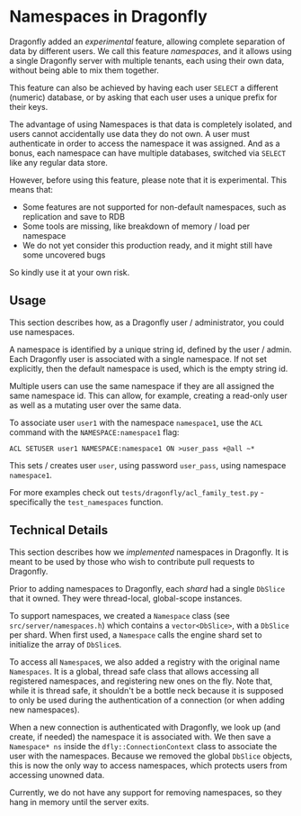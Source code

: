 # Namespaces in Dragonfly

Dragonfly added an _experimental_ feature, allowing complete separation of data by different users.
We call this feature _namespaces_, and it allows using a single Dragonfly server with multiple
tenants, each using their own data, without being able to mix them together.

This feature can also be achieved by having each user `SELECT` a different (numeric) database, or by
asking that each user uses a unique prefix for their keys.

The advantage of using Namespaces is that data is completely isolated, and users cannot accidentally
use data they do not own. A user must authenticate in order to access the namespace it was assigned.
And as a bonus, each namespace can have multiple databases, switched via `SELECT` like any regular
data store.

However, before using this feature, please note that it is experimental. This means that:

* Some features are not supported for non-default namespaces, such as replication and save to RDB
* Some tools are missing, like breakdown of memory / load per namespace
* We do not yet consider this production ready, and it might still have some uncovered bugs

So kindly use it at your own risk.

## Usage

This section describes how, as a Dragonfly user / administrator, you could use namespaces.

A namespace is identified by a unique string id, defined by the user / admin. Each Dragonfly user
is associated with a single namespace. If not set explicitly, then the default namespace is used,
which is the empty string id.

Multiple users can use the same namespace if they are all assigned the same namespace id. This can
allow, for example, creating a read-only user as well as a mutating user over the same data.

To associate user `user1` with the namespace `namespace1`, use the `ACL` command with the
`NAMESPACE:namespace1` flag:

```
ACL SETUSER user1 NAMESPACE:namespace1 ON >user_pass +@all ~*
```

This sets / creates user `user`, using password `user_pass`, using namespace `namespace1`.

For more examples check out `tests/dragonfly/acl_family_test.py` - specifically the
`test_namespaces` function.

## Technical Details

This section describes how we _implemented_ namespaces in Dragonfly. It is meant to be used by those
who wish to contribute pull requests to Dragonfly.

Prior to adding namespaces to Dragonfly, each _shard_ had a single `DbSlice` that it owned. They
were thread-local, global-scope instances.

To support namespaces, we created a `Namespace` class (see `src/server/namespaces.h`) which contains
a `vector<DbSlice>`, with a `DbSlice` per shard. When first used, a `Namespace` calls the engine
shard set to initialize the array of `DbSlice`s.

To access all `Namespace`s, we also added a registry with the original name `Namespaces`. It is a
global, thread safe class that allows accessing all registered namespaces, and registering new ones
on the fly. Note that, while it is thread safe, it shouldn't be a bottle neck because it is supposed
to only be used during the authentication of a connection (or when adding new namespaces).

When a new connection is authenticated with Dragonfly, we look up (and create, if needed) the
namespace it is associated with. We then save a `Namespace* ns` inside the `dfly::ConnectionContext`
class to associate the user with the namespaces. Because we removed the global `DbSlice` objects,
this is now the only way to access namespaces, which protects users from accessing unowned data.

Currently, we do not have any support for removing namespaces, so they hang in memory until the
server exits.
